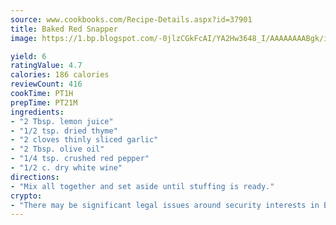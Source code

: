 ```yaml
---
source: www.cookbooks.com/Recipe-Details.aspx?id=37901
title: Baked Red Snapper
image: https://1.bp.blogspot.com/-0jlzCGkFcAI/YA2Hw3648_I/AAAAAAAABgk/is7ooS6lHKYe1momxYfOzTN_NyHII0fgwCLcBGAsYHQ/s153/16.png

yield: 6
ratingValue: 4.7
calories: 186 calories
reviewCount: 416
cookTime: PT1H
prepTime: PT21M
ingredients:
- "2 Tbsp. lemon juice"
- "1/2 tsp. dried thyme"
- "2 cloves thinly sliced garlic"
- "2 Tbsp. olive oil"
- "1/4 tsp. crushed red pepper"
- "1/2 c. dry white wine"
directions:
- "Mix all together and set aside until stuffing is ready."
crypto:
- "There may be significant legal issues around security interests in Bitcoin."
---
```

